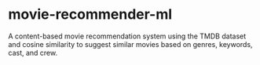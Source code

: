 # movie-recommender-ml
A content-based movie recommendation system using the TMDB dataset and cosine similarity to suggest similar movies based on genres, keywords, cast, and crew.
